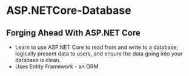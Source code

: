 # ASP.NETCore-Database
## Forging Ahead With ASP.NET Core
* Learn to use ASP.NET Core to read from and write to a database, logically present data to users, and ensure the data going into your database is clean.
* Uses Entity Framework - an ORM 
